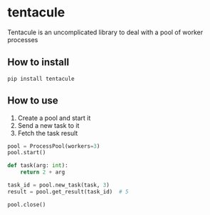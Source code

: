 # tentacule
Tentacule is an uncomplicated library to deal with a pool of worker processes

## How to install
```
pip install tentacule
```

## How to use
1. Create a pool and start it
2. Send a new task to it
3. Fetch the task result

```python
pool = ProcessPool(workers=3)
pool.start()

def task(arg: int):
    return 2 + arg

task_id = pool.new_task(task, 3)
result = pool.get_result(task_id)  # 5

pool.close()
```